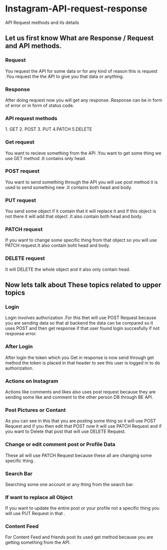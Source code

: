 # Instagram-API-request-response
API Request methods and its details

<h2>Let us first know What are Response / Request and API methods.</h2>

<h3>Request</h3>
You request the API for some data or for any kind of reason this is request .You request the the API to give you that data or anything.

<h3>Response</h3>
After doing request now you will get any response .Response can be in form of error or in form of status code.

<h3>API request methods</h3>
1. GET
2. POST
3. PUT
4.PATCH
5.DELETE

<h3>Get request</h3>
You want to recieve something from the API .You want to get some thing we use GET method .It contains only head.

<h3>POST request</h3>
You want to send something through the API you will use post method it is used to send something new .It contains both head and body.

<h3>PUT request</h3>
You send some object if it contain that it will replace it and if this object is not there it will add that object .It also contain both head and body.

<h3>PATCH request</h3>
If you want to change some specific thing from that object so you will use PATCH request.It also contain boht head and body.

<h3>DELETE request</h3>
It will DELETE the whole object and it also only contain head.

<h2>Now lets talk about These topics related to upper topics </h2>

<h3>Login</h3>
Login involves authorization .For this thet will use POST Request because you are sending data so that at backend the data can be compared so it uses POST and then get response if that user found login succesfully if not response error.

<h3>After Login</h3>
After login the token which you Get in response is now send through get method the token is placed in that header to see this user is logged in to do authorization.

<h3>Actions on Instagram</h3>
Actions like comments and likes also uses post request because they are sending some like and comment to the other person DB through BE API.

<h3>Post Pictures or Contant</h3>
As you can see in this that you are posting some thing so it will use POST Request and if you then edit that POST now it will use PATCH Request and if you want to Delete that post that will use DELETE Request.

<h3>Change or edit comment post or Profile Data</h3>
These all will use PATCH Request because these all are changing some specific thing .

<h3>Search Bar</h3>
Searching some one account or any thing from the search bar.

<h3>If want to replace all Object </h3>
If you want to update the entire post or your profile not a specific thing you will use PUT Request in that .
<h3>Content Feed</h3>
For Content Feed and friends post its used get method because you are getting something from the API.